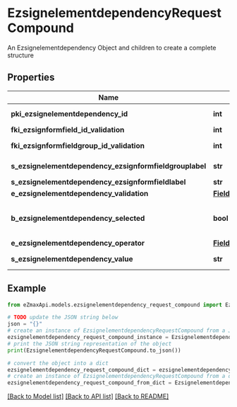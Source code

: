 # EzsignelementdependencyRequestCompound

An Ezsignelementdependency Object and children to create a complete structure

## Properties

Name | Type | Description | Notes
------------ | ------------- | ------------- | -------------
**pki_ezsignelementdependency_id** | **int** | The unique ID of the Ezsignelementdependency | [optional] 
**fki_ezsignformfield_id_validation** | **int** | The unique ID of the Ezsignformfield | [optional] 
**fki_ezsignformfieldgroup_id_validation** | **int** | The unique ID of the Ezsignformfieldgroup | [optional] 
**s_ezsignelementdependency_ezsignformfieldgrouplabel** | **str** | The Label for the Ezsignformfieldgroup | [optional] 
**s_ezsignelementdependency_ezsignformfieldlabel** | **str** | The Label for the Ezsignformfield | [optional] 
**e_ezsignelementdependency_validation** | [**FieldEEzsignelementdependencyValidation**](FieldEEzsignelementdependencyValidation.md) |  | 
**b_ezsignelementdependency_selected** | **bool** | Whether if it&#39;s selected or not when using eEzsignelementdependencyValidation &#x3D; Selected | [optional] 
**e_ezsignelementdependency_operator** | [**FieldEEzsignelementdependencyOperator**](FieldEEzsignelementdependencyOperator.md) |  | [optional] 
**s_ezsignelementdependency_value** | **str** | The value of the Ezsignelementdependency | [optional] 

## Example

```python
from eZmaxApi.models.ezsignelementdependency_request_compound import EzsignelementdependencyRequestCompound

# TODO update the JSON string below
json = "{}"
# create an instance of EzsignelementdependencyRequestCompound from a JSON string
ezsignelementdependency_request_compound_instance = EzsignelementdependencyRequestCompound.from_json(json)
# print the JSON string representation of the object
print(EzsignelementdependencyRequestCompound.to_json())

# convert the object into a dict
ezsignelementdependency_request_compound_dict = ezsignelementdependency_request_compound_instance.to_dict()
# create an instance of EzsignelementdependencyRequestCompound from a dict
ezsignelementdependency_request_compound_from_dict = EzsignelementdependencyRequestCompound.from_dict(ezsignelementdependency_request_compound_dict)
```
[[Back to Model list]](../README.md#documentation-for-models) [[Back to API list]](../README.md#documentation-for-api-endpoints) [[Back to README]](../README.md)


